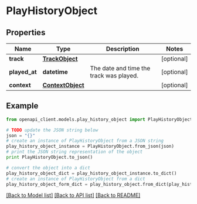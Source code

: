 # PlayHistoryObject


## Properties
Name | Type | Description | Notes
------------ | ------------- | ------------- | -------------
**track** | [**TrackObject**](TrackObject.md) |  | [optional] 
**played_at** | **datetime** | The date and time the track was played. | [optional] 
**context** | [**ContextObject**](ContextObject.md) |  | [optional] 

## Example

```python
from openapi_client.models.play_history_object import PlayHistoryObject

# TODO update the JSON string below
json = "{}"
# create an instance of PlayHistoryObject from a JSON string
play_history_object_instance = PlayHistoryObject.from_json(json)
# print the JSON string representation of the object
print PlayHistoryObject.to_json()

# convert the object into a dict
play_history_object_dict = play_history_object_instance.to_dict()
# create an instance of PlayHistoryObject from a dict
play_history_object_form_dict = play_history_object.from_dict(play_history_object_dict)
```
[[Back to Model list]](../README.md#documentation-for-models) [[Back to API list]](../README.md#documentation-for-api-endpoints) [[Back to README]](../README.md)


